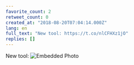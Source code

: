 ```yaml
---
favorite_count: 2
retweet_count: 0
created_at: "2018-08-20T07:04:14.000Z"
lang: en
full_text: "New tool: https://t.co/nlCFHXz1jO"
replies: []
---
```


New tool:
![Embedded Photo](https://twitter-media-coderbyheart.s3.eu-north-1.amazonaws.com/1031436730686222337-DlBmOrxX0AAwtB1.jpg)
